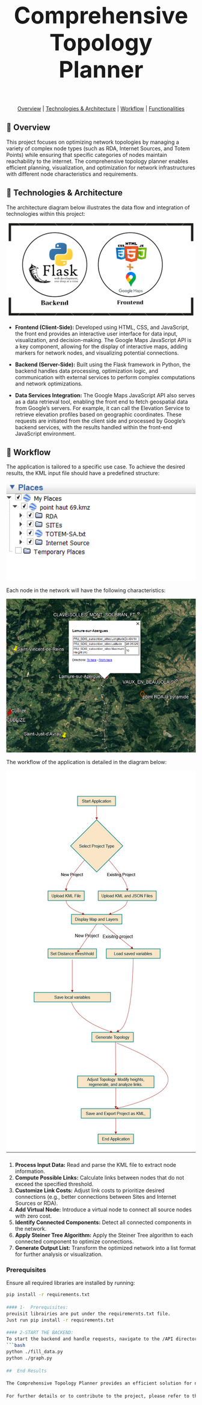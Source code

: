 # <p align="center" style="font-size: 60px;"><strong>Comprehensive Topology Planner</strong> </p> 

<p align="center">
  <a href="#overview">Overview</a> |  
  <a href="#technologies-and-architecture">Technologies & Architecture</a> | 
  <a href="#workflow">Workflow</a> | 
  <a href="#functionalities">Functionalities</a>
</p>

## 🔗 Overview

This project focuses on optimizing network topologies by managing a variety of complex node types (such as RDA, Internet Sources, and Totem Points) while ensuring that specific categories of nodes maintain reachability to the internet. The comprehensive topology planner enables efficient planning, visualization, and optimization for network infrastructures with different node characteristics and requirements.

## 🔗 Technologies & Architecture

The architecture diagram below illustrates the data flow and integration of technologies within this project:

<p align="center">
  <img src="/media/github/tools.png" alt="Architecture" width="600" />
</p>

- **Frontend (Client-Side):** Developed using HTML, CSS, and JavaScript, the front end provides an interactive user interface for data input, visualization, and decision-making. The Google Maps JavaScript API is a key component, allowing for the display of interactive maps, adding markers for network nodes, and visualizing potential connections.

- **Backend (Server-Side):** Built using the Flask framework in Python, the backend handles data processing, optimization logic, and communication with external services to perform complex computations and network optimizations.

- **Data Services Integration:** The Google Maps JavaScript API also serves as a data retrieval tool, enabling the front end to fetch geospatial data from Google’s servers. For example, it can call the Elevation Service to retrieve elevation profiles based on geographic coordinates. These requests are initiated from the client side and processed by Google’s backend services, with the results handled within the front-end JavaScript environment.

## 🔗 Workflow

The application is tailored to a specific use case. To achieve the desired results, the KML input file should have a predefined structure:

<p align="center">
  <img src="/media/github/directories.png" alt="Directory Structure" width="600" />
</p>

Each node in the network will have the following characteristics:
<p align="center">
  <img src="/media/github/characteristics.png" alt="Node Characteristics" width="600" />
</p>

The workflow of the application is detailed in the diagram below:

![Workflow](/media/github/workflow.png)

1. **Process Input Data:** Read and parse the KML file to extract node information.
2. **Compute Possible Links:** Calculate links between nodes that do not exceed the specified threshold.
3. **Customize Link Costs:** Adjust link costs to prioritize desired connections (e.g., better connections between Sites and Internet Sources or RDA).
4. **Add Virtual Node:** Introduce a virtual node to connect all source nodes with zero cost.
5. **Identify Connected Components:** Detect all connected components in the network.
6. **Apply Steiner Tree Algorithm:** Apply the Steiner Tree algorithm to each connected component to optimize connections.
7. **Generate Output List:** Transform the optimized network into a list format for further analysis or visualization.



### Prerequisites

Ensure all required libraries are installed by running:
```bash
pip install -r requirements.txt

#### 1-  Prerequisites:
preuisit librairies are put under the requiremernts.txt file.
Just run pip install -r requirements.txt

#### 2-START THE BACKEND:
To start the backend and handle requests, navigate to the /API directory and run:
```bash 
python ./fill_data.py
python ./graph.py

##  End Results

The Comprehensive Topology Planner provides an efficient solution for network optimization, enabling users to visualize and plan complex network topologies with diverse node types. By employing advanced algorithms and integrating geospatial data, the tool ensures optimal connectivity and performance. The final output includes an optimized network topology that meets specified criteria, facilitating enhanced decision-making and improved network management.

For further details or to contribute to the project, please refer to the documentation or reach out to the project maintainers.
